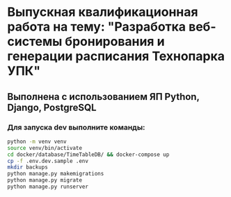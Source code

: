 # Выпускная квалификационная работа на тему: "Разработка веб-системы бронирования и генерации расписания Технопарка УПК" 
## Выполнена с использованием ЯП Python, Django, PostgreSQL

### Для запуска dev выполните команды:
```bash
python -m venv venv
source venv/bin/activate
cd docker/database/TimeTableDB/ && docker-compose up
cp -f .env.dev.sample .env
mkdir backups 
python manage.py makemigrations 
python manage.py migrate 
python manage.py runserver
```
